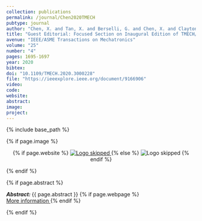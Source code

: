 ```yaml
---
collection: publications
permalink: /journal/Chen2020TMECH
pubtype: journal
author: "Chen, X. and Tan, X. and Berselli, G. and Chen, X. and Clayton, G. and Jeon, S. and Karimi, H. R. and Katsura, S. and Kober, J. and Lan, C.-C. and Leonessa, A. and Li, Z. and Liu, G. and Oetomo, D. and Oldham, K. and Pan, Y.-J. and Shimono, T. and Sun, T. and Tavakoli, M. and Ueda, J. and Vallery, H. and Xu, Q. and Yi, J. and Zhang, L. and Zuo, L."
title: "Guest Editorial: Focused Section on Inaugural Edition of TMECH/AIM Emerging Topics"
avenue: "IEEE/ASME Transactions on Mechatronics"
volume: "25"
number: "4"
pages: 1695-1697
year: 2020
bibtex: 
doi: "10.1109/TMECH.2020.3000228"
file: "https://ieeexplore.ieee.org/document/9166906"
video: 
code: 
website: 
abstract: 
image: 
project: 
---
```

{% include base_path %}

{% if page.image %}
<p align="center">
{% if page.website %}
<a href="{{ page.website }}"> <img src="{{  page.image }}" alt="Logo skipped" style="max-height:200px"/> </a>
{% else %}
<img src="{{  page.image }}" alt="Logo skipped" />
{% endif %}
</p>
{% endif %}

{% if page.abstract %}
<p> <strong> <em> Abstract: </em> </strong> {{ page.abstract }}
    {% if page.webpage %}
        <a href="{{ page.website}}"> <br> More information </a>
    {% endif %}
</p>
{% endif %}
